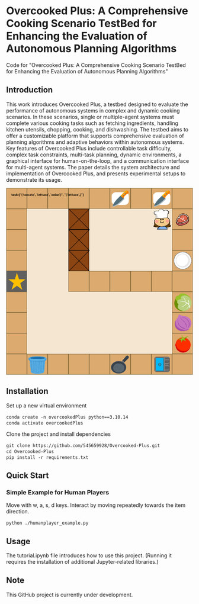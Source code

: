 # Overcooked Plus: A Comprehensive Cooking Scenario TestBed for Enhancing the Evaluation of Autonomous Planning Algorithms
Code for "Overcooked Plus: A Comprehensive Cooking Scenario TestBed for Enhancing the Evaluation of Autonomous Planning Algorithms"

## Introduction
This work introduces Overcooked Plus, a testbed designed to evaluate the performance of autonomous systems in complex and dynamic cooking scenarios. In these scenarios, single or multiple-agent systems must complete various cooking tasks such as fetching ingredients, handling kitchen utensils, chopping, cooking, and dishwashing. The testbed aims to offer a customizable platform that supports comprehensive evaluation of planning algorithms and adaptive behaviors within autonomous systems. Key features of Overcooked Plus include controllable task difficulty, complex task constraints, multi\-task planning, dynamic environments, a graphical interface for human-on-the-loop, and a communication interface for multi\-agent systems. The paper details the system architecture and implementation of Overcooked Plus, and presents experimental setups to demonstrate its usage.

![GameImage](./image.png)

## Installation
Set up a new virtual environment
```
conda create -n overcookedPlus python==3.10.14
conda activate overcookedPlus 
```
Clone the project and install dependencies
```
git clone https://github.com/545659928/Overcooked-Plus.git
cd Overcooked-Plus
pip install -r requirements.txt
```

## Quick Start

### Simple Example for Human Players
Move with w, a, s, d keys. Interact by moving repeatedly towards the item direction.
```
python ./humanplayer_example.py
```

## Usage
The tutorial.ipynb file introduces how to use this project. (Running it requires the installation of additional Jupyter-related libraries.)

## Note
This GitHub project is currently under development.


